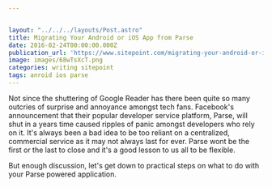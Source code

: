 ```yaml
---


layout: "../../../layouts/Post.astro"
title: Migrating Your Android or iOS App from Parse
date: 2016-02-24T00:00:00.000Z
publication_url: 'https://www.sitepoint.com/migrating-your-android-or-ios-app-from-parse/'
image: images/68wTsXcT.png
categories: writing sitepoint
tags: anroid ios parse
---
```


Not since the shuttering of Google Reader has there been quite so many outcries of surprise and annoyance amongst tech fans. Facebook's announcement that their popular developer service platform, Parse, will shut in a years time caused ripples of panic amongst developers who rely on it. It's always been a bad idea to be too reliant on a centralized, commercial service as it may not always last for ever. Parse wont be the first or the last to close and it's a good lesson to us all to be flexible.

But enough discussion, let's get down to practical steps on what to do with your Parse powered application.
